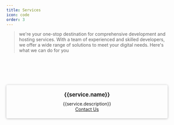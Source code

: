 ```yaml
---
title: Services
icon: code
order: 3
---
```



<blockquote>
    <p>we're your one-stop destination for comprehensive development and hosting services. With a team of experienced and skilled developers, we offer a wide range of solutions to meet your digital needs. Here's what we can do for you</p>
</blockquote>

<div class="container">
  <div class="col-sm-4 portfolio-item column" itemscope itemtype="https://schema.org/SoftwareApplication" v-for= "(service, index) in services">
      <div class="appTitle">
          <span itemprop="name">{{service.name}}</span>
      </div>
      <link itemprop="applicationCategory" :href="service.schema" />
      <div itemprop="name">{{service.description}}</div>
      <a href="mailto:jiwan.cse@gmail.com" size="large" color="deeppink">Contact Us</a>
  </div>
</div>

<script>
  export default {
    data: () => ({
        services: [
            {
                name: "Custom Web Development",
                schema: "https://schema.org/DeveloperApplication",
                description: "We create responsive and visually stunning websites that are optimized for performance and user experience. Whether you need a simple landing page or a complex web application, we have the skills to make it happen"
            },
            {
                name: "E-commerce Solutions",
                schema: "https://schema.org/DeveloperApplication",
                description: "We specialize in building robust e-commerce platforms that empower businesses to sell their products and services online seamlessly. Our solutions are scalable, secure, and equipped with advanced features to drive sales and enhance customer satisfaction"
            },
            {
                name: "API Development and Integration",
                schema: "https://schema.org/DeveloperApplication",
                description: "Need to integrate third-party services or create custom APIs for your application? We've got the expertise to develop RESTful APIs that facilitate seamless communication between different systems and enhance the functionality of your software"
            },
            {
                name: "Figma to Web",
                schema: "https://schema.org/DeveloperApplication",
                description: "I will figma to website for you. With Vue and Vue Ecosystem I create creative websites that exactly meet your requirments. Fully customizable, but a lot lighter."
            },
            {
                name: "Mobile App Development",
                schema: "https://schema.org/DeveloperApplication",
                description: "From iOS to Android, we develop native and cross-platform mobile applications that are intuitive, feature-rich, and designed to engage your users. Whether you're targeting smartphones, tablets, or wearable devices, we've got you covered."
            },
            {
                name: "CICD",
                schema: "https://schema.org/DeveloperApplication",
                description: "When your existing website could use an update, or your Wordpress plugins are lagging behind, your registrations are about to expire or your design could use a refresher. I am available for all kinds of maintenance."
            },
            {
                name: "Hosting",
                schema: "https://schema.org/DeveloperApplication",
                description: "We offer reliable and secure hosting solutions to ensure your website or application is always available to your users. From shared hosting to dedicated servers, we have options to suit your needs and budget"
            },
            {
                name: "Doamin",
                schema: "https://schema.org/DeveloperApplication",
                description: "Registering a domain name is a piece of cake. Could you use some help with that? I can give you advice about the party and also offer you a helping hand during registration. Also if you want to transfer your domain name to a new website."
            },
            {
                name: "Maintenance and Support",
                schema: "https://schema.org/DeveloperApplication",
                description: "Our commitment doesn't end with the delivery of the project. We provide ongoing maintenance and support services to ensure your application remains up-to-date, secure, and performing optimally at all times"
            },
            {
                name: "Consulting and Technical Advisory",
                schema: "https://schema.org/DeveloperApplication",
                description: "Whether you're just starting out with your project or facing technical challenges, our team is here to provide expert guidance and support. We offer consulting services to help you make informed decisions and overcome any obstacles you may encounter along the way"
            }
        ]
    })
  }
</script>
<style>
    .appTitle{
        margin-bottom:10px;
        font-size: 1.2em;
        font-weight: bold;
    }
    blockquote {
        margin-bottom:100px;
    }
    .portfolio-link img{
        width:50%;
    }
    .portfolio-item {
        padding:20px;
        box-shadow: 0 1px 6px 0 #20212451;
        border-radius: 4px;
        margin-bottom: 30px;
    }
    .container {
        display: grid;
        grid-template-columns: repeat(auto-fit, minmax(200px, 1fr));
        grid-gap: 20px;
        width: 100%;
        margin: 20px auto;
    }

    .column {
        padding: 20px;
        text-align: center;
    }
</style>